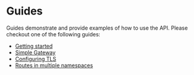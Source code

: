 # Guides

Guides demonstrate and provide examples of how to use the API.
Please checkout one of the following guides:

- [Getting started](getting-started.md)
- [Simple Gateway](simple-gateway.md)
- [Configuring TLS](tls.md)
- [Routes in multiple namespaces](multiple-ns.md)
